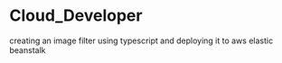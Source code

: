 # Cloud_Developer
creating an image filter using typescript and deploying it to aws elastic beanstalk
